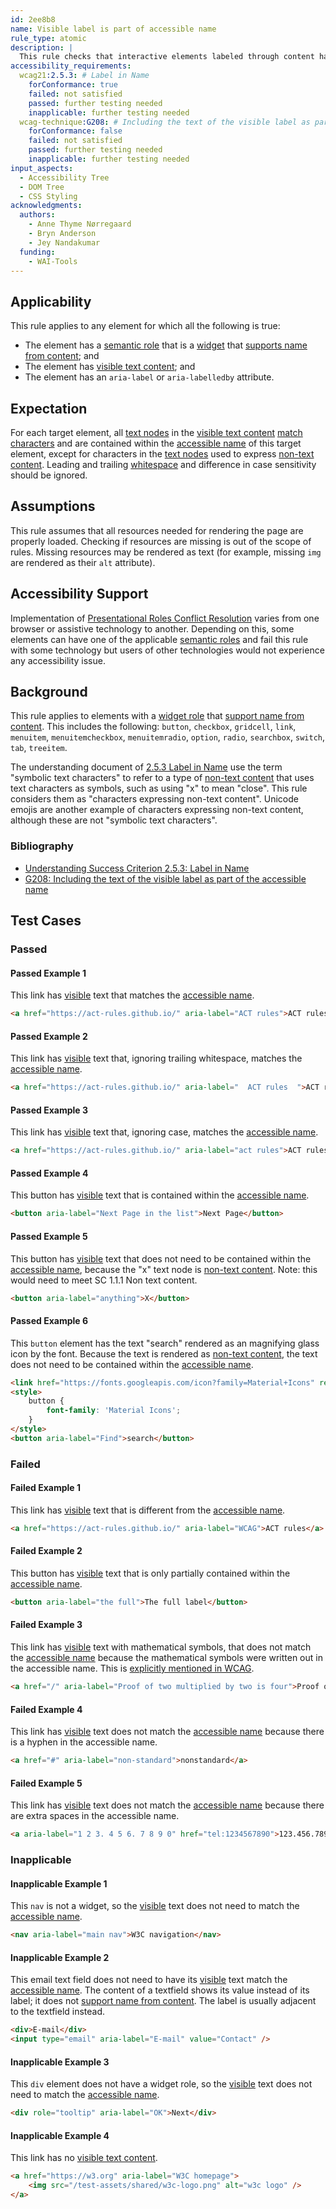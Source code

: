 ```yaml
---
id: 2ee8b8
name: Visible label is part of accessible name
rule_type: atomic
description: |
  This rule checks that interactive elements labeled through content have their visible label as part of their accessible name.
accessibility_requirements:
  wcag21:2.5.3: # Label in Name
    forConformance: true
    failed: not satisfied
    passed: further testing needed
    inapplicable: further testing needed
  wcag-technique:G208: # Including the text of the visible label as part of the accessible name
    forConformance: false
    failed: not satisfied
    passed: further testing needed
    inapplicable: further testing needed
input_aspects:
  - Accessibility Tree
  - DOM Tree
  - CSS Styling
acknowledgments:
  authors:
    - Anne Thyme Nørregaard
    - Bryn Anderson
    - Jey Nandakumar
  funding:
    - WAI-Tools
---
```


## Applicability

This rule applies to any element for which all the following is true:

- The element has a [semantic role][] that is a [widget][widget role] that [supports name from content][]; and
- The element has [visible text content][]; and
- The element has an `aria-label` or `aria-labelledby` attribute.

## Expectation

For each target element, all [text nodes][] in the [visible text content][] [match characters][] and are contained within the [accessible name][] of this target element, except for characters in the [text nodes][] used to express [non-text content][]. Leading and trailing [whitespace][] and difference in case sensitivity should be ignored.

## Assumptions

This rule assumes that all resources needed for rendering the page are properly loaded. Checking if resources are missing is out of the scope of rules. Missing resources may be rendered as text (for example, missing `img` are rendered as their `alt` attribute).

## Accessibility Support

Implementation of [Presentational Roles Conflict Resolution][] varies from one browser or assistive technology to another. Depending on this, some elements can have one of the applicable [semantic roles][semantic role] and fail this rule with some technology but users of other technologies would not experience any accessibility issue.

## Background

This rule applies to elements with a [widget role][] that [support name from content][supports name from content]. This includes the following: `button`, `checkbox`, `gridcell`, `link`, `menuitem`, `menuitemcheckbox`, `menuitemradio`, `option`, `radio`, `searchbox`, `switch`, `tab`, `treeitem`.

The understanding document of [2.5.3 Label in Name][understand253] use the term "symbolic text characters" to refer to a type of [non-text content][] that uses text characters as symbols, such as using "x" to mean "close". This rule considers them as "characters expressing non-text content". Unicode emojis are another example of characters expressing non-text content, although these are not "symbolic text characters".

### Bibliography

- [Understanding Success Criterion 2.5.3: Label in Name][understand253]
- [G208: Including the text of the visible label as part of the accessible name](https://www.w3.org/WAI/WCAG22/Techniques/general/G208)

## Test Cases

### Passed

#### Passed Example 1

This link has [visible][] text that matches the [accessible name][].

```html
<a href="https://act-rules.github.io/" aria-label="ACT rules">ACT rules</a>
```

#### Passed Example 2

This link has [visible][] text that, ignoring trailing whitespace, matches the [accessible name][].

```html
<a href="https://act-rules.github.io/" aria-label="  ACT rules  ">ACT rules</a>
```

#### Passed Example 3

This link has [visible][] text that, ignoring case, matches the [accessible name][].

```html
<a href="https://act-rules.github.io/" aria-label="act rules">ACT rules</a>
```

#### Passed Example 4

This button has [visible][] text that is contained within the [accessible name][].

```html
<button aria-label="Next Page in the list">Next Page</button>
```

#### Passed Example 5

This button has [visible][] text that does not need to be contained within the [accessible name][], because the "x" text node is [non-text content][]. Note: this would need to meet SC 1.1.1 Non text content.

```html
<button aria-label="anything">X</button>
```

#### Passed Example 6

This `button` element has the text "search" rendered as an magnifying glass icon by the font. Because the text is rendered as [non-text content][], the text does not need to be contained within the [accessible name][].

```html
<link href="https://fonts.googleapis.com/icon?family=Material+Icons" rel="stylesheet" />
<style>
	button {
		font-family: 'Material Icons';
	}
</style>
<button aria-label="Find">search</button>
```

### Failed

#### Failed Example 1

This link has [visible][] text that is different from the [accessible name][].

```html
<a href="https://act-rules.github.io/" aria-label="WCAG">ACT rules</a>
```

#### Failed Example 2

This button has [visible][] text that is only partially contained within the [accessible name][].

```html
<button aria-label="the full">The full label</button>
```

#### Failed Example 3

This link has [visible][] text with mathematical symbols, that does not match the [accessible name][] because the mathematical symbols were written out in the accessible name. This is [explicitly mentioned in WCAG](https://www.w3.org/WAI/WCAG22/Understanding/label-in-name#mathematical-expressions-and-formulae).

```html
<a href="/" aria-label="Proof of two multiplied by two is four">Proof of 2&times;2=4</a>
```

#### Failed Example 4

This link has [visible][] text does not match the [accessible name][] because there is a hyphen in the accessible name.

```html
<a href="#" aria-label="non-standard">nonstandard</a>
```

#### Failed Example 5

This link has [visible][] text does not match the [accessible name][] because there are extra spaces in the accessible name.

```html
<a aria-label="1 2 3. 4 5 6. 7 8 9 0" href="tel:1234567890">123.456.7890</a>
```

### Inapplicable

#### Inapplicable Example 1

This `nav` is not a widget, so the [visible][] text does not need to match the [accessible name][].

```html
<nav aria-label="main nav">W3C navigation</nav>
```

#### Inapplicable Example 2

This email text field does not need to have its [visible][] text match the [accessible name][]. The content of a textfield shows its value instead of its label; it does not [support name from content][supports name from content]. The label is usually adjacent to the textfield instead.

```html
<div>E-mail</div>
<input type="email" aria-label="E-mail" value="Contact" />
```

#### Inapplicable Example 3

This `div` element does not have a widget role, so the [visible][] text does not need to match the [accessible name][].

```html
<div role="tooltip" aria-label="OK">Next</div>
```

#### Inapplicable Example 4

This link has no [visible text content][].

```html
<a href="https://w3.org" aria-label="W3C homepage">
	<img src="/test-assets/shared/w3c-logo.png" alt="w3c logo" />
</a>
```

[accessible name]: #accessible-name 'Definition of accessible name'
[match characters]: #matching-characters 'Definition of matching characters'
[non-text content]: https://www.w3.org/TR/WCAG22/#dfn-non-text-content 'WCAG Definition of Non-text content'
[presentational roles conflict resolution]: https://www.w3.org/TR/wai-aria-1.2/#conflict_resolution_presentation_none 'Presentational Roles Conflict Resolution'
[semantic role]: #semantic-role 'Definition of Semantic role'
[supports name from content]: https://www.w3.org/TR/wai-aria-1.2/#namefromcontent 'Definition of Supports name from contents'
[visible]: #visible 'Definition of visible'
[visible text content]: #visible-text-content 'Definition of Visible text content'
[whitespace]: #whitespace 'Definition of Whitespace'
[widget role]: https://www.w3.org/TR/wai-aria-1.2/#widget_roles 'Definition of Widget role'
[text nodes]: https://dom.spec.whatwg.org/#text 'DOM text, 2020/08/18'
[understand253]: https://www.w3.org/WAI/WCAG22/Understanding/label-in-name.html
